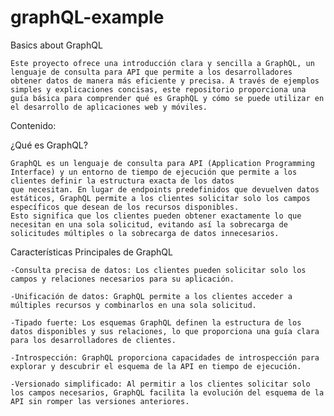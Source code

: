 # graphQL-example
Basics about GraphQL

    Este proyecto ofrece una introducción clara y sencilla a GraphQL, un lenguaje de consulta para API que permite a los desarrolladores obtener datos de manera más eficiente y precisa. A través de ejemplos simples y explicaciones concisas, este repositorio proporciona una guía básica para comprender qué es GraphQL y cómo se puede utilizar en el desarrollo de aplicaciones web y móviles.

Contenido:     



¿Qué es GraphQL?

    GraphQL es un lenguaje de consulta para API (Application Programming Interface) y un entorno de tiempo de ejecución que permite a los clientes definir la estructura exacta de los datos
    que necesitan. En lugar de endpoints predefinidos que devuelven datos estáticos, GraphQL permite a los clientes solicitar solo los campos específicos que desean de los recursos disponibles.
    Esto significa que los clientes pueden obtener exactamente lo que necesitan en una sola solicitud, evitando así la sobrecarga de solicitudes múltiples o la sobrecarga de datos innecesarios.

   




Características Principales de GraphQL

    -Consulta precisa de datos: Los clientes pueden solicitar solo los campos y relaciones necesarios para su aplicación.

    -Unificación de datos: GraphQL permite a los clientes acceder a múltiples recursos y combinarlos en una sola solicitud.

    -Tipado fuerte: Los esquemas GraphQL definen la estructura de los datos disponibles y sus relaciones, lo que proporciona una guía clara para los desarrolladores de clientes.

    -Introspección: GraphQL proporciona capacidades de introspección para explorar y descubrir el esquema de la API en tiempo de ejecución.

    -Versionado simplificado: Al permitir a los clientes solicitar solo los campos necesarios, GraphQL facilita la evolución del esquema de la API sin romper las versiones anteriores.
